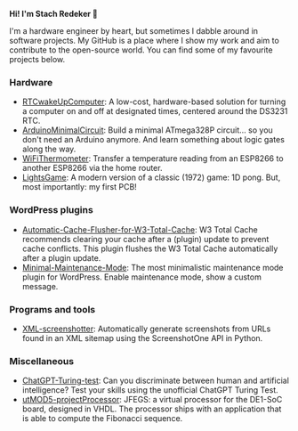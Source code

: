 **Hi! I'm Stach Redeker 👋**

I'm a hardware engineer by heart, but sometimes I dabble around in software projects. My GitHub is a place where I show my work and aim to contribute to the open-source world. You can find some of my favourite projects below.

### Hardware
- [RTCwakeUpComputer](https://github.com/StachRedeker/RTCwakeUpComputer): A low-cost, hardware-based solution for turning a computer on and off at designated times, centered around the DS3231 RTC.
- [ArduinoMinimalCircuit](https://github.com/StachRedeker/ArduinoMinimalCircuit): Build a minimal ATmega328P circuit... so you don't need an Arduino anymore. And learn something about logic gates along the way.
- [WiFiThermometer](https://github.com/StachRedeker/WiFiThermometer): Transfer a temperature reading from an ESP8266 to another ESP8266 via the home router.
- [LightsGame](https://github.com/StachRedeker/LightsGame): A modern version of a classic (1972) game: 1D pong. But, most importantly: my first PCB!

### WordPress plugins
- [Automatic-Cache-Flusher-for-W3-Total-Cache](https://github.com/StachRedeker/Automatic-Cache-Flusher-for-W3-Total-Cache): W3 Total Cache recommends clearing your cache after a (plugin) update to prevent cache conflicts. This plugin flushes the W3 Total Cache automatically after a plugin update.
- [Minimal-Maintenance-Mode](https://github.com/StachRedeker/Minimal-Maintenance-Mode): The most minimalistic maintenance mode plugin for WordPress. Enable maintenance mode, show a custom message.

### Programs and tools
- [XML-screenshotter](https://github.com/StachRedeker/XML-screenshotter): Automatically generate screenshots from URLs found in an XML sitemap using the ScreenshotOne API in Python.

### Miscellaneous
- [ChatGPT-Turing-test](https://github.com/StachRedeker/ChatGPT-Turing-test): Can you discriminate between human and artificial intelligence? Test your skills using the unofficial ChatGPT Turing Test.
- [utMOD5-projectProcessor](https://github.com/StachRedeker/utMOD5-projectProcessor): JFEGS: a virtual processor for the DE1-SoC board, designed in VHDL. The processor ships with an application that is able to compute the Fibonacci sequence. 
